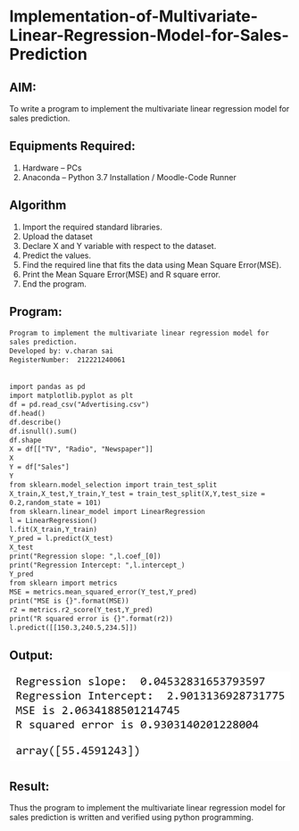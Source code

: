 # Implementation-of-Multivariate-Linear-Regression-Model-for-Sales-Prediction

## AIM:
To write a program to implement the multivariate linear regression model for sales prediction.

## Equipments Required:
1. Hardware – PCs
2. Anaconda – Python 3.7 Installation / Moodle-Code Runner

## Algorithm
1. Import the required standard libraries.
2. Upload the dataset
3. Declare X and Y variable with respect to the dataset.
4. Predict the values.
5. Find the required line that fits the data using Mean Square Error(MSE).
6. Print the Mean Square Error(MSE) and R square error.
7. End the program.
## Program:
```
Program to implement the multivariate linear regression model for sales prediction.
Developed by: v.charan sai
RegisterNumber:  212221240061


import pandas as pd
import matplotlib.pyplot as plt
df = pd.read_csv("Advertising.csv")
df.head()
df.describe()
df.isnull().sum()
df.shape
X = df[["TV", "Radio", "Newspaper"]]
X
Y = df["Sales"]
Y
from sklearn.model_selection import train_test_split
X_train,X_test,Y_train,Y_test = train_test_split(X,Y,test_size = 0.2,random_state = 101)
from sklearn.linear_model import LinearRegression
l = LinearRegression()
l.fit(X_train,Y_train)
Y_pred = l.predict(X_test)
X_test
print("Regression slope: ",l.coef_[0])
print("Regression Intercept: ",l.intercept_)
Y_pred
from sklearn import metrics
MSE = metrics.mean_squared_error(Y_test,Y_pred)
print("MSE is {}".format(MSE))
r2 = metrics.r2_score(Y_test,Y_pred)
print("R squared error is {}".format(r2))
l.predict([[150.3,240.5,234.5]])

```


## Output:
![output](https://github.com/charansai0/Implementation-of-Multivariate-Linear-Regression-Model-for-Sales-Prediction/blob/main/output.png?raw=true)


## Result:
Thus the program to implement the multivariate linear regression model for sales prediction is written and verified using python programming.
